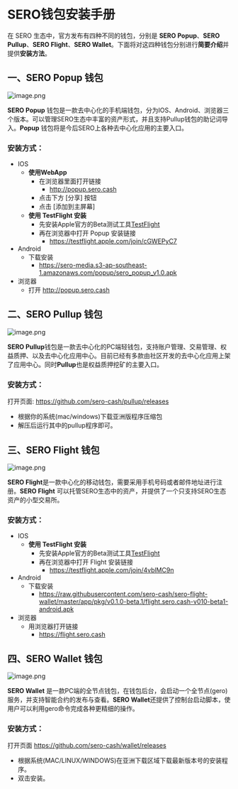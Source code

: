 # SERO钱包安装手册



在 SERO 生态中，官方发布有四种不同的钱包，分别是 **SERO Popup**、**SERO Pullup**、**SERO Flight**、**SERO Wallet**。下面将对这四种钱包分别进行**简要介绍**并提供**安装方法**。



## 一、SERO Popup 钱包

![image.png](https://sero-media.s3-ap-southeast-1.amazonaws.com/images/jianshu/277023-70e18b75dca7b5f5.png?imageMogr2/auto-orient/strip%7CimageView2/2/w/300)

**SERO Popup** 钱包是一款去中心化的手机端钱包，分为IOS、Android、浏览器三个版本。可以管理SERO生态中丰富的资产形式，并且支持Pullup钱包的助记词导入。**Popup** 钱包将是今后SERO上各种去中心化应用的主要入口。

### 安装方式：

* IOS
  * **使用WebApp**
    * 在浏览器里面打开链接
      * <http://popup.sero.cash>
    * 点击下方  [分享] 按钮
    * 点击 [添加到主屏幕]
  * **使用 TestFlight 安装**
    * 先安装Apple官方的Beta测试工具[TestFlight](https://itunes.apple.com/cn/app/testflight/id899247664?mt=8)
    * 再在浏览器中打开 Popup 安装链接
      * <https://testflight.apple.com/join/cGWEPyC7>
* Android
  * 下载安装
    * <https://sero-media.s3-ap-southeast-1.amazonaws.com/popup/sero_popup_v1.0.apk>
* 浏览器
  * 打开 <http://popup.sero.cash>



## 二、SERO Pullup 钱包

![image.png](https://sero-media.s3-ap-southeast-1.amazonaws.com/images/jianshu/277023-99801bc9f9ff4861.png?imageMogr2/auto-orient/strip%7CimageView2/2/w/600)

**SERO Pullup**钱包是一款去中心化的PC端轻钱包，支持账户管理、交易管理、权益质押、以及去中心化应用中心。目前已经有多款由社区开发的去中心化应用上架了应用中心。同时**Pullup**也是权益质押挖矿的主要入口。

### 安装方式：

打开页面: https://github.com/sero-cash/pullup/releases

* 根据你的系统(mac/windows)下载亚洲版程序压缩包
* 解压后运行其中的pullup程序即可。



## 三、SERO Flight 钱包

![image.png](https://sero-media.s3-ap-southeast-1.amazonaws.com/images/jianshu/277023-f9b3e6c04e0a701a.png?imageMogr2/auto-orient/strip%7CimageView2/2/w/300)



**SERO Flight**是一款中心化的移动钱包，需要采用手机号码或者邮件地址进行注册。**SERO Flight** 可以托管SERO生态中的资产，并提供了一个只支持SERO生态资产的小型交易所。

### 安装方式：

* IOS
  * **使用 TestFlight 安装**
    * 先安装Apple官方的Beta测试工具[TestFlight](https://itunes.apple.com/cn/app/testflight/id899247664?mt=8)
    * 再在浏览器中打开 Flight 安装链接
      * <https://testflight.apple.com/join/4vblMC9n>
* Android
  * 下载安装
    * <https://raw.githubusercontent.com/sero-cash/sero-flight-wallet/master/app/pkg/v0.1.0-beta.1/flight.sero.cash-v010-beta1-android.apk>
* 浏览器
  * 用浏览器打开链接
    * https://flight.sero.cash



## 四、SERO Wallet 钱包

![image.png](https://sero-media.s3-ap-southeast-1.amazonaws.com/images/jianshu/277023-796e30e8ddeadee5.png?imageMogr2/auto-orient/strip%7CimageView2/2/w/600)

**SERO Wallet** 是一款PC端的全节点钱包，在钱包后台，会启动一个全节点(gero)服务，并支持智能合约的发布与查看。**SERO Wallet**还提供了控制台启动脚本，使用户可以利用gero命令完成各种更精细的操作。

### 安装方式：

打开页面 <https://github.com/sero-cash/wallet/releases>

* 根据系统(MAC/LINUX/WINDOWS)在亚洲下载区域下载最新版本号的安装程序。
* 双击安装。

